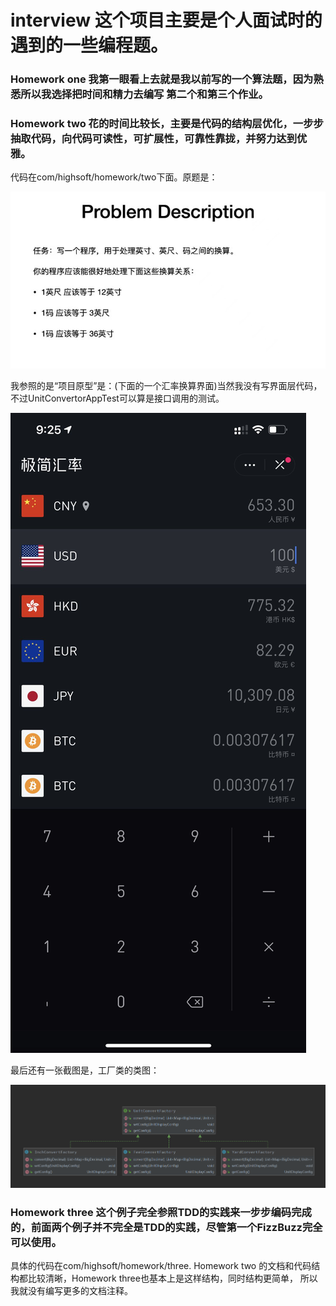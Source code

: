 # interview 这个项目主要是个人面试时的遇到的一些编程题。
### Homework one 我第一眼看上去就是我以前写的一个算法题，因为熟悉所以我选择把时间和精力去编写 第二个和第三个作业。

### Homework two 花的时间比较长，主要是代码的结构层优化，一步步抽取代码，向代码可读性，可扩展性，可靠性靠拢，并努力达到优雅。
代码在com/highsoft/homework/two下面。原题是：

![Image_text](UnitConvertor.jpg)

我参照的是“项目原型”是：(下面的一个汇率换算界面)当然我没有写界面层代码，不过UnitConvertorAppTest可以算是接口调用的测试。

![Image_text](UnitConvertorPrototype.jpg)

最后还有一张截图是，工厂类的类图：

![Image_text](UnitCovertFactory.png)

### Homework three 这个例子完全参照TDD的实践来一步步编码完成的，前面两个例子并不完全是TDD的实践，尽管第一个FizzBuzz完全可以使用。
具体的代码在com/highsoft/homework/three.  Homework two 的文档和代码结构都比较清晰，Homework three也基本上是这样结构，同时结构更简单，
所以我就没有编写更多的文档注释。